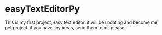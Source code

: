 # easyTextEditorPy
This is my first project, easy text editor. 
it will be updating and become me pet project. 
if you have any ideas, send them to me please.
